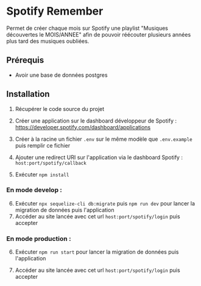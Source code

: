 # Spotify Remember

Permet de créer chaque mois sur Spotify une playlist "Musiques découvertes le MOIS/ANNEE" afin de pouvoir réécouter plusieurs années plus tard des musiques oubliées.



## Prérequis

- Avoir une base de données postgres



## Installation

1. Récupérer le code source du projet

2. Créer une application sur le dashboard développeur de Spotify : https://developer.spotify.com/dashboard/applications

3. Créer à la racine un fichier `.env` sur le même modèle que `.env.example` puis remplir ce fichier

4. Ajouter une redirect URI sur l'application via le dashboard Spotify : `host:port/spotify/callback`

5. Exécuter `npm install`

   

### En mode develop :

6. Exécuter `npx sequelize-cli db:migrate` puis `npm run dev` pour lancer la migration de données puis l'application
7. Accéder au site lancée avec cet url `host:port/spotify/login` puis accepter

### En mode production :

6. Exécuter `npm run start` pour lancer la migration de données puis l'application

7. Accéder au site lancée avec cet url `host:port/spotify/login` puis accepter
